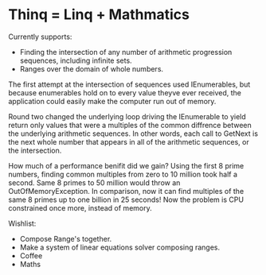 # Thinq = Linq + Mathmatics

Currently supports:
  - Finding the intersection of any number of arithmetic progression sequences, including infinite sets.
  - Ranges over the domain of whole numbers.
  
  

The first attempt at the intersection of sequences used IEnumerables, but because enumerables hold on to every value theyve ever received, the application could easily make the computer run out of memory.

Round two changed the underlying loop driving the IEnumerable to yield return only values that were a multiples of the common diffrence between the underlying arithmetic sequences. In other words, each call to GetNext is the next whole number that appears in all of the arithmetic sequences, or the intersection.

How much of a performance benifit did we gain? Using the first 8 prime numbers, finding common multiples from zero to 10 million took half a second. Same 8 primes to 50 million would throw an OutOfMemoryException. In comparison, now it can find multiples of the same 8 primes up to one billion in 25 seconds! Now the problem is CPU constrained once more, instead of memory.



Wishlist:
  - Compose Range's together.
  - Make a system of linear equations solver composing ranges.
  - Coffee
  - Maths



